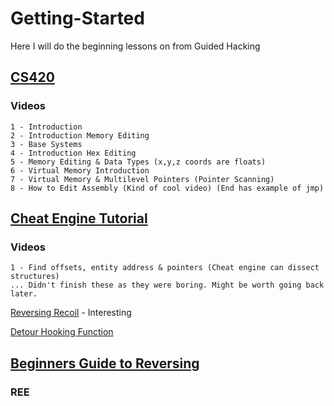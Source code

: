 # Getting-Started

Here I will do the beginning lessons on from Guided Hacking

## [CS420](https://guidedhacking.com/threads/squally-cs420-game-hacking-course.14191/)

### Videos
	1 - Introduction
	2 - Introduction Memory Editing
	3 - Base Systems
	4 - Introduction Hex Editing
	5 - Memory Editing & Data Types (x,y,z coords are floats)
	6 - Virtual Memory Introduction
	7 - Virtual Memory & Multilevel Pointers (Pointer Scanning)
	8 - How to Edit Assembly (Kind of cool video) (End has example of jmp)


## [Cheat Engine Tutorial](https://guidedhacking.com/threads/how-to-hack-any-game-cheat-engine.7194/)

### Videos
	1 - Find offsets, entity address & pointers (Cheat engine can dissect structures)
	... Didn't finish these as they were boring. Might be worth going back later.

[Reversing Recoil](https://guidedhacking.com/threads/reverse-engineering-tutorial-assault-cube-recoil.11970/) - Interesting

[Detour Hooking Function](https://guidedhacking.com/threads/c-detour-hooking-function-tutorial.7930/)
	

## [Beginners Guide to Reversing](https://guidedhacking.com/threads/ghb2-beginners-guide-to-reverse-engineering.13446/)

### REE
